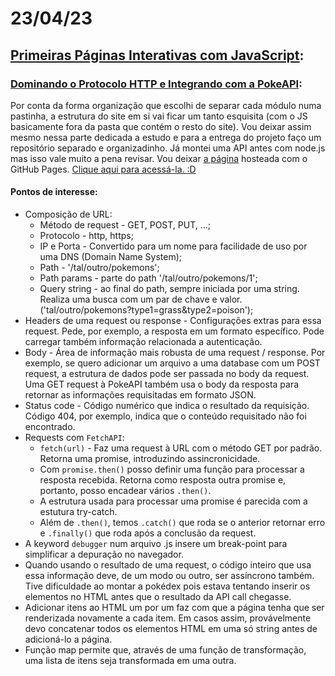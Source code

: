 # 23/04/23

## [Primeiras Páginas Interativas com JavaScript](/1_primeiras-paginas-interativas-com-javascript/):

### [Dominando o Protocolo HTTP e Integrando com a PokeAPI](/1_primeiras-paginas-interativas-com-javascript/8_dominando-protocolo-http-integrando-com-pokeapi/):
Por conta da forma organização que escolhi de separar cada módulo numa pastinha, a estrutura do site em si vai ficar um tanto esquisita (com o JS basicamente fora da pasta que contém o resto do site). Vou deixar assim mesmo nessa parte dedicada a estudo e para a entrega do projeto faço um repositório separado e organizadinho.
Já montei uma API antes com node.js mas isso vale muito a pena revisar.
Vou deixar [a página]() hosteada com o GitHub Pages. [Clique aqui para acessá-la. :D]()

#### Pontos de interesse:
- Composição de URL:
    - Método de request - GET, POST, PUT, ...;
    - Protocolo - http, https;
    - IP e Porta - Convertido para um nome para facilidade de uso por uma DNS (Domain Name System);
    - Path - '/tal/outro/pokemons';
    - Path params - parte do path '/tal/outro/pokemons/1';
    - Query string - ao final do path, sempre iniciada por uma string. Realiza uma busca com um par de chave e valor. ('tal/outro/pokemons?type1=grass&type2=poison');
- Headers de uma request ou response - Configurações extras para essa request. Pede, por exemplo, a resposta em um formato específico. Pode carregar também informação relacionada a autenticação.
- Body - Área de informação mais robusta de uma request / response. Por exemplo, se quero adicionar um arquivo a uma database com um POST request, a estrutura de dados pode ser passada no body da request. Uma GET request à PokeAPI também usa o body da resposta para retornar as informações requisitadas em formato JSON.
- Status code - Código numérico que indica o resultado da requisição. Código 404, por exemplo, indica que o conteúdo requisitado não foi encontrado.
- Requests com `FetchAPI`:
    - `fetch(url)` - Faz uma request à URL com o método GET por padrão. Retorna uma promise, introduzindo assincronicidade.
    - Com `promise.then()` posso definir uma função para processar a resposta recebida. Retorna como resposta outra promise e, portanto, posso encadear vários `.then()`.
    - A estrutura usada para processar uma promise é parecida com a estutura try-catch.
    - Além de `.then()`, temos `.catch()` que roda se o anterior retornar erro e `.finally()` que roda após a conclusão da request.
- A keyword `debugger` num arquivo .js insere um break-point para simplificar a depuração no navegador.
- Quando usando o resultado de uma request, o código inteiro que usa essa informação deve, de um modo ou outro, ser assíncrono também. Tive dificuldade ao montar a pokédex pois estava tentando inserir os elementos no HTML antes que o resultado da API call chegasse.
- Adicionar itens ao HTML um por um faz com que a página tenha que ser renderizada novamente a cada item. Em casos assim, provávelmente devo concatenar todos os elementos HTML em uma só string antes de adicioná-lo a página.
- Função map permite que, através de uma função de transformação, uma lista de itens seja transformada em uma outra.
